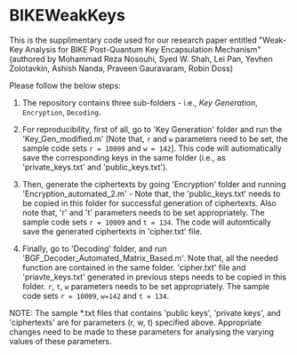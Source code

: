 # BIKEWeakKeys

This is the supplimentary code used for our research paper entitled "Weak-Key Analysis for BIKE Post-Quantum Key Encapsulation Mechanism" (authored by Mohammad Reza Nosouhi, Syed W. Shah, Lei Pan, Yevhen Zolotavkin, Ashish Nanda, Praveen Gauravaram, Robin Doss)

Please follow the below steps:

1. The repository contains three sub-folders - i.e., _Key Generation_, `Encryption`, `Decoding`.

2. For reproducibility, first of all, go to 'Key Generation' folder and run the 'Key_Gen_modified.m' [Note that, `r` and `w` parameters need to be set, the sample code sets `r = 10009` and `w = 142`]. This code will autiomatically save the corresponding keys in the same folder (i.e., as 'private_keys.txt' and 'public_keys.txt').

3. Then, generate the ciphertexts by going 'Encryption' folder and running 'Encryption_automated_2.m' - Note that, the 'public_keys.txt' needs to be copied in this folder for successful generation of ciphertexts. Also note that, 'r' and 't' parameters needs to be set appropriately. The sample code sets `r = 10009` and `t = 134`.
The code will automtically save the generated ciphertexts in 'cipher.txt' file.

4. Finally, go to 'Decoding' folder, and run 'BGF_Decoder_Automated_Matrix_Based.m'. Note that, all the needed function are contained in the same folder. 'cipher.txt' file 
and 'priavte_keys.txt' generated in previous steps needs to be copied in this folder. `r`, `t`, `w` parameters needs to be set appropriately. The sample code
sets `r = 10009`, `w=142` and `t = 134`.


NOTE: The sample *.txt files that contains 'public keys', 'private keys', and 'ciphertexts' are for parameters (r, w, t) specified above. Appropriate changes need to be made to these parameters for analysing the varying values of these parameters. 
